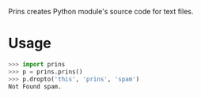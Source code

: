 Prins creates Python module's source code for text files.

# Usage
```python
>>> import prins
>>> p = prins.prins()
>>> p.dropto('this', 'prins', 'spam')
Not Found spam.
```
